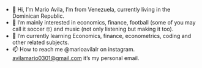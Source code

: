 - 👋 Hi, I’m Mario Avila, I’m from Venezuela, currently living in the Dominican Republic.
- 👀 I’m mainly interested in economics, finance, football (some of you may call it soccer 🙄) and music (not only listening but making it too).
- 🌱 I’m currently learning Economics, finance, econometrics, coding and other related subjects.
- 📫 How to reach me @marioavilalr on instagram. avilamario0301@gmail.com it’s my personal email.
